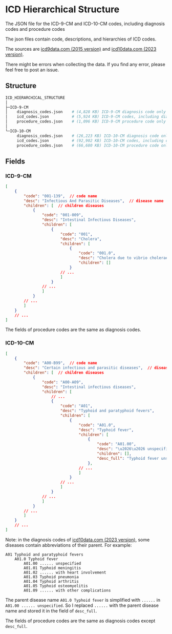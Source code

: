 # ICD Hierarchical Structure
The JSON file for the ICD-9-CM and ICD-10-CM codes, including diagnosis codes and procedure codes

The json files contain code, descriptions, and hierarchies of ICD codes.

The sources are [icd9data.com (2015 version)](http://www.icd9data.com/) and [icd10data.com (2023 version)](https://www.icd10data.com/).

There might be errors when collecting the data. If you find any error, please feel free to post an issue.

## Structure
```bash
ICD_HIERARCHICAL_STRUCTURE
│
├─ICD-9-CM
│    diagnosis_codes.json    # (4,828 KB) ICD-9-CM diagnosis code only
│    icd_codes.json          # (5,924 KB) ICD-9-CM codes, including diagnosis codes and procedure codes
│    procedure_codes.json    # (1,096 KB) ICD-9-CM procedure code only
│
└─ICD-10-CM
     diagnosis_codes.json    # (26,223 KB) ICD-10-CM diagnosis code only
     icd_codes.json          # (92,902 KB) ICD-10-CM codes, including diagnosis codes and procedure codes
     procedure_codes.json    # (66,680 KB) ICD-10-CM procedure code only
```

## Fields

### ICD-9-CM

```json
[
    {
        "code": "001-139",  // code name
        "desc": "Infectious And Parasitic Diseases",  // disease name
        "children": [  // children diseases
            {
                "code": "001-009",
                "desc": "Intestinal Infectious Diseases",
                "children": [
                    {
                        "code": "001",
                        "desc": "Cholera",
                        "children": [
                            {
                                "code": "001.0",
                                "desc": "Cholera due to vibrio cholerae",
                                "children": []
                            }
                        // ...
                        ]
                    }
                // ...
                ]
            }
        // ...
        ]
    }
    // ...
]
```

The fields of procedure codes are the same as diagnosis codes.

### ICD-10-CM

```json
[
    {
        "code": "A00-B99",  // code name
        "desc": "Certain infectious and parasitic diseases",  // disease name with abbreviations
        "children": [  // children diseases
            {
                "code": "A00-A09",
                "desc": "Intestinal infectious diseases",
                "children": [
                    // ...
                    {
                        "code": "A01",
                        "desc": "Typhoid and paratyphoid fevers",
                        "children": [
                            {
                                "code": "A01.0",
                                "desc": "Typhoid fever",
                                "children": [
                                    {
                                        "code": "A01.00",
                                        "desc": "\u2026\u2026 unspecified",
                                        "children": [],
                                        "desc_full": "Typhoid fever unspecified"    // full disease name
                                    },
                                // ...
                                ]
                            }
                        // ...
                        ]
                    }
                // ...
                ]
            }
        // ...
        ]
    }
    // ...
]
```

Note: in the diagnosis codes of [icd10data.com (2023 version)](https://www.icd10data.com/), some diseases contain abbreviations of their parent. For example:
```
A01 Typhoid and paratyphoid fevers
    A01.0 Typhoid fever
        A01.00 ...... unspecified
        A01.01 Typhoid meningitis
        A01.02 ...... with heart involvement
        A01.03 Typhoid pneumonia
        A01.04 Typhoid arthritis
        A01.05 Typhoid osteomyelitis
        A01.09 ...... with other complications
```
The parent disease name `A01.0 Typhoid fever` is simplified with `......` in `A01.00 ...... unspecified`. So I replaced `......` with the parent disease name and stored it in the field of `desc_full`.

The fields of procedure codes are the same as diagnosis codes except `desc_full`.


